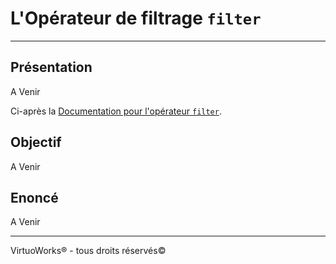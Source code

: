 # L'Opérateur de filtrage `filter`

---

## Présentation

A Venir

Ci-après la [Documentation pour l'opérateur `filter`](https://rxjs-dev.firebaseapp.com/api/operators/filter).

## Objectif

A Venir

## Enoncé

A Venir

---

VirtuoWorks® - tous droits réservés©
